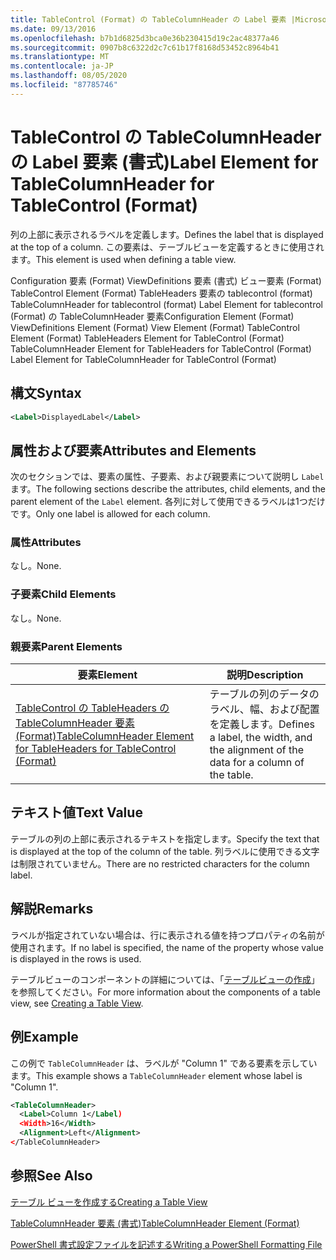```yaml
---
title: TableControl (Format) の TableColumnHeader の Label 要素 |Microsoft Docs
ms.date: 09/13/2016
ms.openlocfilehash: b7b1d6825d3bca0e36b230415d19c2ac48377a46
ms.sourcegitcommit: 0907b8c6322d2c7c61b17f8168d53452c8964b41
ms.translationtype: MT
ms.contentlocale: ja-JP
ms.lasthandoff: 08/05/2020
ms.locfileid: "87785746"
---
```

# <a name="label-element-for-tablecolumnheader-for-tablecontrol-format"></a><span data-ttu-id="70a00-102">TableControl の TableColumnHeader の Label 要素 (書式)</span><span class="sxs-lookup"><span data-stu-id="70a00-102">Label Element for TableColumnHeader for TableControl (Format)</span></span>

<span data-ttu-id="70a00-103">列の上部に表示されるラベルを定義します。</span><span class="sxs-lookup"><span data-stu-id="70a00-103">Defines the label that is displayed at the top of a column.</span></span> <span data-ttu-id="70a00-104">この要素は、テーブルビューを定義するときに使用されます。</span><span class="sxs-lookup"><span data-stu-id="70a00-104">This element is used when defining a table view.</span></span>

<span data-ttu-id="70a00-105">Configuration 要素 (Format) ViewDefinitions 要素 (書式) ビュー要素 (Format) TableControl Element (Format) TableHeaders 要素の tablecontrol (format) TableColumnHeader for tablecontrol (format) Label Element for tablecontrol (Format) の TableColumnHeader 要素</span><span class="sxs-lookup"><span data-stu-id="70a00-105">Configuration Element (Format) ViewDefinitions Element (Format) View Element (Format) TableControl Element (Format) TableHeaders Element for TableControl (Format) TableColumnHeader Element for TableHeaders for TableControl (Format) Label Element  for TableColumnHeader for TableControl (Format)</span></span>

## <a name="syntax"></a><span data-ttu-id="70a00-106">構文</span><span class="sxs-lookup"><span data-stu-id="70a00-106">Syntax</span></span>

```xml
<Label>DisplayedLabel</Label>

```

## <a name="attributes-and-elements"></a><span data-ttu-id="70a00-107">属性および要素</span><span class="sxs-lookup"><span data-stu-id="70a00-107">Attributes and Elements</span></span>

<span data-ttu-id="70a00-108">次のセクションでは、要素の属性、子要素、および親要素について説明し `Label` ます。</span><span class="sxs-lookup"><span data-stu-id="70a00-108">The following sections describe the attributes, child elements, and the parent element of the `Label` element.</span></span> <span data-ttu-id="70a00-109">各列に対して使用できるラベルは1つだけです。</span><span class="sxs-lookup"><span data-stu-id="70a00-109">Only one label is allowed for each column.</span></span>

### <a name="attributes"></a><span data-ttu-id="70a00-110">属性</span><span class="sxs-lookup"><span data-stu-id="70a00-110">Attributes</span></span>

<span data-ttu-id="70a00-111">なし。</span><span class="sxs-lookup"><span data-stu-id="70a00-111">None.</span></span>

### <a name="child-elements"></a><span data-ttu-id="70a00-112">子要素</span><span class="sxs-lookup"><span data-stu-id="70a00-112">Child Elements</span></span>

<span data-ttu-id="70a00-113">なし。</span><span class="sxs-lookup"><span data-stu-id="70a00-113">None.</span></span>

### <a name="parent-elements"></a><span data-ttu-id="70a00-114">親要素</span><span class="sxs-lookup"><span data-stu-id="70a00-114">Parent Elements</span></span>

|<span data-ttu-id="70a00-115">要素</span><span class="sxs-lookup"><span data-stu-id="70a00-115">Element</span></span>|<span data-ttu-id="70a00-116">説明</span><span class="sxs-lookup"><span data-stu-id="70a00-116">Description</span></span>|
|-------------|-----------------|
|[<span data-ttu-id="70a00-117">TableControl の TableHeaders の TableColumnHeader 要素 (Format)</span><span class="sxs-lookup"><span data-stu-id="70a00-117">TableColumnHeader Element for TableHeaders for TableControl  (Format)</span></span>](./tablecolumnheader-element-format.md)|<span data-ttu-id="70a00-118">テーブルの列のデータのラベル、幅、および配置を定義します。</span><span class="sxs-lookup"><span data-stu-id="70a00-118">Defines a label, the width, and the alignment of the data for a column of the table.</span></span>|

## <a name="text-value"></a><span data-ttu-id="70a00-119">テキスト値</span><span class="sxs-lookup"><span data-stu-id="70a00-119">Text Value</span></span>

<span data-ttu-id="70a00-120">テーブルの列の上部に表示されるテキストを指定します。</span><span class="sxs-lookup"><span data-stu-id="70a00-120">Specify the text that is displayed at the top of the column of the table.</span></span> <span data-ttu-id="70a00-121">列ラベルに使用できる文字は制限されていません。</span><span class="sxs-lookup"><span data-stu-id="70a00-121">There are no restricted characters for the column label.</span></span>

## <a name="remarks"></a><span data-ttu-id="70a00-122">解説</span><span class="sxs-lookup"><span data-stu-id="70a00-122">Remarks</span></span>

<span data-ttu-id="70a00-123">ラベルが指定されていない場合は、行に表示される値を持つプロパティの名前が使用されます。</span><span class="sxs-lookup"><span data-stu-id="70a00-123">If no label is specified, the name of the property whose value is displayed in the rows is used.</span></span>

<span data-ttu-id="70a00-124">テーブルビューのコンポーネントの詳細については、「[テーブルビューの作成](./creating-a-table-view.md)」を参照してください。</span><span class="sxs-lookup"><span data-stu-id="70a00-124">For more information about the components of a table view, see [Creating a Table View](./creating-a-table-view.md).</span></span>

## <a name="example"></a><span data-ttu-id="70a00-125">例</span><span class="sxs-lookup"><span data-stu-id="70a00-125">Example</span></span>

<span data-ttu-id="70a00-126">この例で `TableColumnHeader` は、ラベルが "Column 1" である要素を示しています。</span><span class="sxs-lookup"><span data-stu-id="70a00-126">This example shows a `TableColumnHeader` element whose label is "Column 1".</span></span>

```xml
<TableColumnHeader>
  <Label>Column 1</Label)
  <Width>16</Width>
  <Alignment>Left</Alignment>
</TableColumnHeader>
```

## <a name="see-also"></a><span data-ttu-id="70a00-127">参照</span><span class="sxs-lookup"><span data-stu-id="70a00-127">See Also</span></span>

[<span data-ttu-id="70a00-128">テーブル ビューを作成する</span><span class="sxs-lookup"><span data-stu-id="70a00-128">Creating a Table View</span></span>](./creating-a-table-view.md)

[<span data-ttu-id="70a00-129">TableColumnHeader 要素 (書式)</span><span class="sxs-lookup"><span data-stu-id="70a00-129">TableColumnHeader Element (Format)</span></span>](./tablecolumnheader-element-format.md)

[<span data-ttu-id="70a00-130">PowerShell 書式設定ファイルを記述する</span><span class="sxs-lookup"><span data-stu-id="70a00-130">Writing a PowerShell Formatting File</span></span>](./writing-a-powershell-formatting-file.md)
